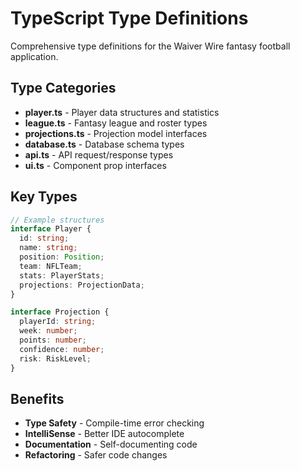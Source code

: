 # TypeScript Type Definitions

Comprehensive type definitions for the Waiver Wire fantasy football application.

## Type Categories

- **player.ts** - Player data structures and statistics
- **league.ts** - Fantasy league and roster types
- **projections.ts** - Projection model interfaces
- **database.ts** - Database schema types
- **api.ts** - API request/response types
- **ui.ts** - Component prop interfaces

## Key Types

```typescript
// Example structures
interface Player {
  id: string;
  name: string;
  position: Position;
  team: NFLTeam;
  stats: PlayerStats;
  projections: ProjectionData;
}

interface Projection {
  playerId: string;
  week: number;
  points: number;
  confidence: number;
  risk: RiskLevel;
}
```

## Benefits

- **Type Safety** - Compile-time error checking
- **IntelliSense** - Better IDE autocomplete
- **Documentation** - Self-documenting code
- **Refactoring** - Safer code changes 